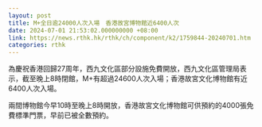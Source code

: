 ```yaml
---
layout: post
title: M+全日逾24000人次入場　香港故宮博物館近6400人次
date: 2024-07-01 21:53:02.000000000 +08:00
link: https://news.rthk.hk/rthk/ch/component/k2/1759844-20240701.htm
categories: rthk
---
```


為慶祝香港回歸27周年，西九文化區部分設施免費開放，西九文化區管理局表示，截至晚上8時閉館，M+有超過24600人次入場；香港故宮文化博物館有近6400人次入場。

兩間博物館今早10時至晚上8時開放，香港故宮文化博物館可供預約的4000張免費標準門票，早前已被全數預約。
